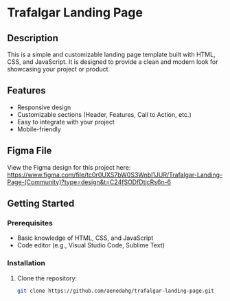 # Trafalgar Landing Page

## Description

This is a simple and customizable landing page template built with HTML, CSS, and JavaScript. It is designed to provide a clean and modern look for showcasing your project or product.

## Features

- Responsive design
- Customizable sections (Header, Features, Call to Action, etc.)
- Easy to integrate with your project
- Mobile-friendly

## Figma File
View the Figma design for this project here: 
https://www.figma.com/file/tc0r0UXS7bW0S3Wnbl1JUR/Trafalgar-Landing-Page-(Community)?type=design&t=C24fSODfDtjcRs6n-6
## Getting Started

### Prerequisites

- Basic knowledge of HTML, CSS, and JavaScript
- Code editor (e.g., Visual Studio Code, Sublime Text)

### Installation

1. Clone the repository:

   ```bash
   git clone https://github.com/aenedahg/trafalgar-landing-page.git
